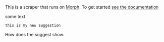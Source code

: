 This is a scraper that runs on [Morph](https://morph.io). To get started [see the documentation](https://morph.io/documentation)

some text <!-- does a markdown comment show? -->

```suggestion
this is my new suggestion
```

How does the suggest show. 
